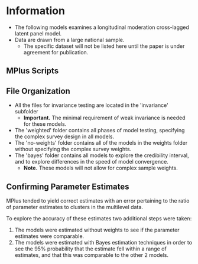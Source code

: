 # Information

- The following models examines a longitudinal moderation cross-lagged latent panel model. 
- Data are drawn from a large national sample.
	- The specific dataset will not be listed here until the paper is under agreement for publication.  
## MPlus Scripts

## File Organization

- All the files for invariance testing are located in the 'invariance' subfolder
	- **Important.** The minimal requirement of weak invariance is needed for these models.
- The 'weighted' folder contains all phases of model testing, specifying the complex survey design in all models. 
- The 'no-weights' folder contains all of the models in the weights folder without specifying the complex survey weights. 
- The 'bayes' folder contains all models to explore the credibility interval, and to explore differences in the speed of model convergence. 
	- **Note.** These models will not allow for complex sample weights. 

## Confirming Parameter Estimates

MPlus tended to yield correct estimates with an error pertaining to the ratio of parameter estimates to clusters in the multilevel data. 

To explore the accuracy of these estimates two additional steps were taken:

1. The models were estimated without weights to see if the parameter estimates were comparable. 
2. The models were estimated with Bayes estimation techniques in order to see the 95% probability that the estimate fell within a range of estimates, and that this was comparable to the other 2 models.
